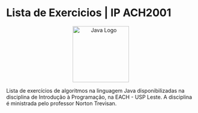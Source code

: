 # Lista de Exercicios | IP ACH2001

<p align="center"> <img src="https://upload.wikimedia.org/wikipedia/pt/thumb/3/30/Java_programming_language_logo.svg/1200px-Java_programming_language_logo.svg.png" alt="Java Logo" height="150" /> </p>

Lista de exercícios de algoritmos na linguagem Java disponibilizadas na disciplina de Introdução à Programação, na EACH - USP Leste. A disciplina é ministrada pelo professor Norton Trevisan.
